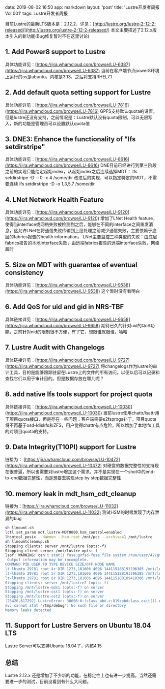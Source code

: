 date: 2019-08-02 16:50
app: markdown
layout: 'post'
title: 'Lustre开发者周报Vol 001'
tags: Lustre开发者周报

目前Lustre的最新LTS版本是：2.12.2，详见：[http://lustre.org/lustre-2-12-2-released/](http://lustre.org/lustre-2-12-2-released/)
本文主要描述了2.12.x版本引入的新功能(Bug修复暂时不在这里讨论)

## 1. Add Power8 support to Lustre
具体功能详见：[https://jira.whamcloud.com/browse/LU-6387](https://jira.whamcloud.com/browse/LU-6387)
当前在客户端节点power8环境上运行的os是ubuntu，内核是3.13，之后将支持RHEL7.1
## 2. Add default quota setting support for Lustre
具体功能详见：[https://jira.whamcloud.com/browse/LU-7816](https://jira.whamcloud.com/browse/LU-7816)
GPFS支持默认quota的设置，但是lustre还没有支持，之前情况是：Lustre默认没有quota限制，可以无限写入，新的功能是管理员可以设置默认quota值
## 3. DNE3: Enhance the functionality of "lfs setdirstripe"
具体功能详见：[https://jira.whamcloud.com/browse/LU-8616](https://jira.whamcloud.com/browse/LU-8616)
DNE目前已经进行到第三阶段
之前的实现只能给定起始index，从起始index之后连续选择MDT：
lfs setdirstripe -D -i 0 -c 4 /some/dir 
改进后的实现，可以指定特定的MDT，不需要连续
lfs setdirstripe -D -o 1,3,5,7 /some/dir
## 4. LNet Network Health Feature
具体功能详见：[https://jira.whamcloud.com/browse/LU-9120](https://jira.whamcloud.com/browse/LU-9120)
增加了LNet Health feature，使得当interface或网络失败被检测到之后，能够在不同的interface之间重发消息，这允许LNet在将通信失败传输到上层处理之前减少通信失败，主要依赖于底层的fabrics报告的health information。
LNet主要监控三种类型的失败：由底层fabrics报告的本地interface失败，由远端fabrics报告的远端interface失败，网络超时
## 5. Size on MDT with guarantee of eventual consistency
具体功能详见：[https://jira.whamcloud.com/browse/LU-9538](https://jira.whamcloud.com/browse/LU-9538)
这个暂时没有看明白
## 6. Add QoS for uid and gid in NRS-TBF
具体链接详见：[https://jira.whamcloud.com/browse/LU-9658](https://jira.whamcloud.com/browse/LU-9658)
期待已久的针对uid的QoS功能，之前针对nid的限制很不方便，有了它，想限谁就限谁，哈哈
## 7. Lustre Audit with Changelogs
具体链接详见：[https://jira.whamcloud.com/browse/LU-9727](https://jira.whamcloud.com/browse/LU-9727)
将changelogs作为lustre的审计工具，目的是能够跟踪驻留在Lustre上的文件的所有访问，以便以后可以记录和查找它们以用于审计目的。但是数据存放在哪儿呢？
## 8. add native lfs tools support for project quota
具体链接详见：[https://jira.whamcloud.com/browse/LU-10030](https://jira.whamcloud.com/browse/LU-10030)
当前lustre使用chattr/lsattr用于项目quota接口，但是存在一些问题：客户端需要e2fsprogs补丁，项目quota将不再基于osd-ldiskfs和ZFS，用户觉得chattr有点危险，所以增加了本地lfs工具的对项目quota的支持。
## 9. Data Integrity(T10PI) support for Lustre
链接为： [https://jira.whamcloud.com/browse/LU-10472](https://jira.whamcloud.com/browse/LU-10472)
对硬盘的数据完整性的支持现在很普遍，所以也需要对lustre增加这个需求。并不是实现在一个shot中的end-to-end数据完整性，而是想要去实现step by step数据完整性
## 10. memory leak in mdt_hsm_cdt_cleanup
链接为：[https://jira.whamcloud.com/browse/LU-11032](https://jira.whamcloud.com/browse/LU-11032)
测试HSM的时候发现了内存泄漏的bug
```bash
sh llmount.sh
lctl set_param mdt.lustre-MDT0000.hsm_control=enabled
lhsmtool_posix --daemon --hsm-root /mnt/pcc --archive=1 /mnt/lustre
sh llmountcleanup.sh
Stopping clients: server /mnt/lustre (opts:-f)
Stopping client server /mnt/lustre opts:-f
lsof: WARNING: can't stat() fuse.gvfsd-fuse file system /run/user/42/gvfs
 Output information may be incomplete.
COMMAND PID USER FD TYPE DEVICE SIZE/OFF NODE NAME
lt-lhsmto 29781 root 4r DIR 1273,181606 4096 144115188193296385 /mnt/lustre
lt-lhsmto 29781 root 5r DIR 1273,181606 4096 144115188193296385 /mnt/lustre
lt-lhsmto 29781 root 6r DIR 1273,181606 4096 144115188109410306 /mnt/lustre/.lustre/fid
Stopping clients: server /mnt/lustre2 (opts:-f)
Stopping /mnt/lustre-mds1 (opts:-f) on server
Stopping /mnt/lustre-ost1 (opts:-f) on server
Stopping /mnt/lustre-ost2 (opts:-f) on server
[25426.617292] LustreError: 30606:0:(class_obd.c:819:obdclass_exit()) obd_memory max: 166871290, leaked: 4
mv: cannot stat '/tmp/debug': No such file or directory
Memory leaks detected
```
## 11. Support for Lustre Servers on Ubuntu 18.04 LTS
Lustre Server可以支持Ubuntu 18.04了，内核4.15


## 总结
Lustre 2.12.x 还是增加了不少新的功能，在稳定性上也有进一步提高，当然还需要进一步的测试，目前没看到有什么大问题。






